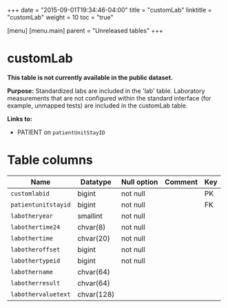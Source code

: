 +++
date = "2015-09-01T19:34:46-04:00"
title = "customLab"
linktitle = "customLab"
weight = 10
toc = "true"

[menu]
  [menu.main]
    parent = "Unreleased tables"
+++

# customLab

**This table is not currently available in the public dataset.**

**Purpose:** Standardized labs are included in the 'lab' table. Laboratory measurements that are not configured within the standard interface (for example, unmapped tests) are included in the customLab table.

**Links to:**

* PATIENT on `patientUnitStayID`

<!-- # Important considerations

* To follow.
 -->
# Table columns

Name | Datatype | Null option | Comment | Key
---- | ---- | ---- | ---- | ----
`customlabid`       | bigint     | not null |  |  PK
`patientunitstayid` | bigint     | not null |  |  FK
`labotheryear`      | smallint   | not null |  |
`labothertime24`    | chvar(8)   | not null |  |
`labothertime`      | chvar(20)  | not null |  |
`labotheroffset`    | bigint     | not null |  |
`labothertypeid`    | bigint     | not null |  |
`labothername`      | chvar(64)  |          |  |
`labotherresult`    | chvar(64)  |          |  |
`labothervaluetext` | chvar(128) |          |  |


<!--
      Column       |          Type          | Modifiers | Comment
-------------------+------------------------+---------------------
 customlabid       | bigint                 | not null |
 patientunitstayid | bigint                 | not null |
 labotheryear      | smallint               | not null |
 labothertime24    | chvar(8)   | not null |
 labothertime      | chvar(20)  | not null |
 labotheroffset    | bigint                 | not null |
 labothertypeid    | bigint                 | not null |
 labothername      | chvar(64)  |          |
 labotherresult    | chvar(64)  |          |
 labothervaluetext | chvar(128) |          |

-->

<!-- # Detailed description

* To follow. -->
